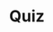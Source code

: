 ---
title: "Quiz"
passing_percentage: 70
layout: "test"
type: "test"
questions:
  - id: "q1"
    text: "What happens when you click 'Deploy' in the Actions menu?"
    type: "single-answer"
    marks: 2
    options:
      - id: "a"
        text: "Resources are immediately deployed without validation"
      - id: "b"
        text: "The design is validated to make sure there are no errors"
        is_correct: true
      - id: "c"
        text: "The design is saved to local storage"
  - id: "q2"
    text: "What does Meshery Playground provide in terms of cluster connectivity? (Select all that apply)"
    type: "multiple-answers"
    marks: 2
    options:
      - id: "a"
        text: "Connection to live Kubernetes clusters"
        is_correct: true
      - id: "b"
        text: "Full control over connected clusters"
        is_correct: true
      - id: "c"
        text: "Read-only access to cluster metrics"
  - id: "q3"
    text: "Where can you check the status of your deployment after clicking Deploy?"
    type: "short_answer" 
    marks: 2
    correct_answer: "Click on the notification icon on the top right corner" 
---